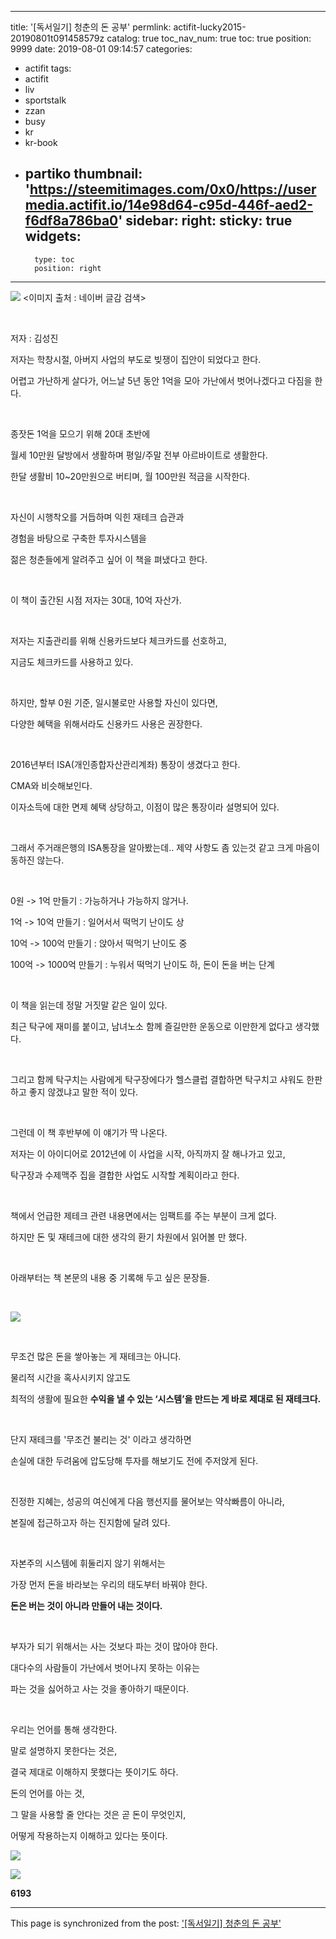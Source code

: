 
---
title: '[독서일기] 청춘의 돈 공부'
permlink: actifit-lucky2015-20190801t091458579z
catalog: true
toc_nav_num: true
toc: true
position: 9999
date: 2019-08-01 09:14:57
categories:
- actifit
tags:
- actifit
- liv
- sportstalk
- zzan
- busy
- kr
- kr-book
- partiko
thumbnail: 'https://steemitimages.com/0x0/https://usermedia.actifit.io/14e98d64-c95d-446f-aed2-f6df8a786ba0'
sidebar:
    right:
        sticky: true
widgets:
    -
        type: toc
        position: right
---


![](https://steemitimages.com/0x0/https://usermedia.actifit.io/14e98d64-c95d-446f-aed2-f6df8a786ba0)
<이미지 출처 : 네이버 글감 검색>

​

저자 : 김성진

저자는 학창시절, 아버지 사업의 부도로 빚쟁이 집안이 되었다고 한다.

어렵고 가난하게 살다가, 어느날 5년 동안 1억을 모아 가난에서 벗어나겠다고 다짐을 한다.

​

종잣돈 1억을 모으기 위해 20대 초반에

월세 10만원 달방에서 생활하며 평일/주말 전부 아르바이트로 생활한다.

한달 생활비 10~20만원으로 버티며, 월 100만원 적금을 시작한다.

​

자신이 시행착오를 거듭하며 익힌 재테크 습관과

경험을 바탕으로 구축한 투자시스템을

젊은 청춘들에게 알려주고 싶어 이 책을 펴냈다고 한다.

​

이 책이 출간된 시점 저자는 30대, 10억 자산가.

​

저자는 지출관리를 위해 신용카드보다 체크카드를 선호하고,

지금도 체크카드를 사용하고 있다.

​

하지만, 할부 0원 기준, 일시불로만 사용할 자신이 있다면,

다양한 혜택을 위해서라도 신용카드 사용은 권장한다.

​

2016년부터 ISA(개인종합자산관리계좌) 통장이 생겼다고 한다.

CMA와 비슷해보인다.

이자소득에 대한 면제 혜택 상당하고, 이점이 많은 통장이라 설명되어 있다.

​

그래서 주거래은행의 ISA통장을 알아봤는데.. 제약 사항도 좀 있는것 같고 크게 마음이 동하진 않는다.

​

0원 -> 1억 만들기 : 가능하거나 가능하지 않거나.

1억 -> 10억 만들기 : 일어서서 떡먹기 난이도 상

10억 -> 100억 만들기 : 앉아서 떡먹기 난이도 중

100억 -> 1000억 만들기 : 누워서 떡먹기 난이도 하, 돈이 돈을 버는 단계

​

이 책을 읽는데 정말 거짓말 같은 일이 있다.

최근 탁구에 재미를 붙이고, 남녀노소 함께 즐길만한 운동으로 이만한게 없다고 생각했다.

​

그리고 함께 탁구치는 사람에게 탁구장에다가 헬스클럽 결합하면 탁구치고 샤워도 한판하고 좋지 않겠냐고 말한 적이 있다.

​

그런데 이 책 후반부에 이 얘기가 딱 나온다.

저자는 이 아이디어로 2012년에 이 사업을 시작, 아직까지 잘 해나가고 있고,

탁구장과 수제맥주 집을 결합한 사업도 시작할 계획이라고 한다.

​

책에서 언급한 제테크 관련 내용면에서는 임팩트를 주는 부분이 크게 없다.

하지만 돈 및 재테크에 대한 생각의 환기 차원에서 읽어볼 만 했다.

​

아래부터는 책 본문의 내용 중 기록해 두고 싶은 문장들.

​

![](https://steemitimages.com/0x0/https://i.imgur.com/HckzDOK.gif)

​

무조건 많은 돈을 쌓아놓는 게 재테크는 아니다.

물리적 시간을 혹사시키지 않고도

최적의 생활에 필요한 **수익을 낼 수 있는 ‘시스템’을 만드는 게 바로 제대로 된 재테크다.**

​

단지 재테크를 '무조건 불리는 것' 이라고 생각하면

손실에 대한 두려움에 압도당해 투자를 해보기도 전에 주저앉게 된다.

​

진정한 지혜는, 성공의 여신에게 다음 행선지를 물어보는 약삭빠름이 아니라,

본질에 접근하고자 하는 진지함에 달려 있다.

​

자본주의 시스템에 휘둘리지 않기 위해서는

가장 먼저 돈을 바라보는 우리의 태도부터 바꿔야 한다.

**돈은 버는 것이 아니라 만들어 내는 것이다.**

​

부자가 되기 위해서는 사는 것보다 파는 것이 많아야 한다.

대다수의 사람들이 가난에서 벗어나지 못하는 이유는

파는 것을 싫어하고 사는 것을 좋아하기 때문이다.

​

우리는 언어를 통해 생각한다.

말로 설명하지 못한다는 것은,

결국 제대로 이해하지 못했다는 뜻이기도 하다.

돈의 언어를 아는 것,

그 말을 사용할 줄 안다는 것은 곧 돈이 무엇인지,

어떻게 작용하는지 이해하고 있다는 뜻이다.

![](https://cdn.steemitimages.com/DQmXv9QWiAYiLCSr3sKxVzUJVrgin3ZZWM2CExEo3fd5GUS/sep3.png)

![](https://cdn.steemitimages.com/DQmRgAoqi4vUVymaro8hXdRraNX6LHkXhMRBZxEo5vVWXDN/ACTIVITYCOUNT.png)

**6193**

- - -

This page is synchronized from the post: ['[독서일기] 청춘의 돈 공부'](https://steemit.com/@lucky2015/actifit-lucky2015-20190801t091458579z)
